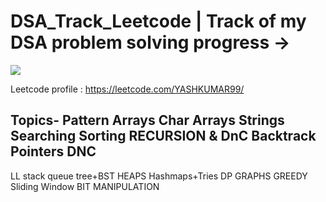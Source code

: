 # DSA_Track_Leetcode | Track of my DSA problem solving progress ->

![](https://leetcard.jacoblin.cool/YASHKUMAR99?ext=heatmap)

Leetcode profile : https://leetcode.com/YASHKUMAR99/

Topics-
Pattern
Arrays
Char Arrays Strings
Searching Sorting
RECURSION & DnC Backtrack
Pointers
DNC
--
LL
stack
queue
tree+BST
HEAPS
Hashmaps+Tries
DP
GRAPHS
GREEDY
Sliding Window
BIT MANIPULATION
